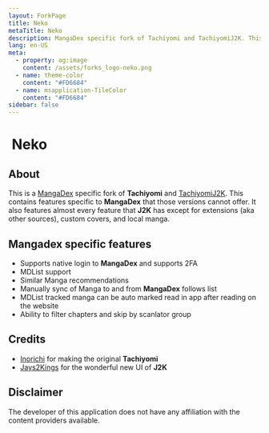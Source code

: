 ```yaml
---
layout: ForkPage
title: Neko
metaTitle: Neko
description: MangaDex specific fork of Tachiyomi and TachiyomiJ2K. This contains features specific to MangaDex that those versions cannot offer.
lang: en-US
meta:
  - property: og:image
    content: /assets/forks_logo-neko.png
  - name: theme-color
    content: "#FD6684"
  - name: msapplication-TileColor
    content: "#FD6684"
sidebar: false
---
```


# <img class="headerLogo" :src="$withBase('/assets/forks_logo-neko.png')"> Neko

<ForkButtons forkName="Neko"
downloadForkLink="https://api.github.com/repos/CarlosEsco/Neko/releases/latest" downloadForkStyle="background-color:#FD6684;color:#000000;"
githubForkLink="https://github.com/CarlosEsco/Neko" androidVersion="7.0"/>

## About

This is a [MangaDex](https://mangadex.org/) specific fork of **Tachiyomi** and
[TachiyomiJ2K](/forks/TachiyomiJ2K). This contains features specific to
**MangaDex** that those versions cannot offer. It also features almost every
feature that **J2K** has except for extensions (aka other sources), custom
covers, and local manga.

## Mangadex specific features

- Supports native login to **MangaDex** and supports 2FA
- MDList support
- Similar Manga recommendations
- Manually sync of Manga to and from **MangaDex** follows list
- MDList tracked manga can be auto marked read in app after reading on the website
- Ability to filter chapters and skip by scanlator group

## Credits

- [Inorichi](https://github.com/inorichi/) for making the original **Tachiyomi**
- [Jays2Kings](https://github.com/Jays2Kings/) for the wonderful new UI of **J2K**

## Disclaimer

The developer of this application does not have any affiliation with the content
providers available.
